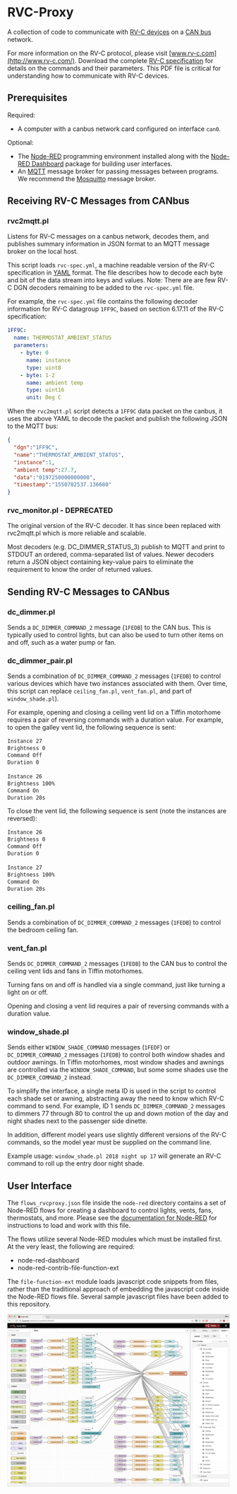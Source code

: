 RVC-Proxy
=========

A collection of code to communicate with [RV-C
devices](https://en.wikipedia.org/wiki/RV-C) on a [CAN
bus](https://en.wikipedia.org/wiki/CAN_bus) network.

For more information on the RV-C protocol, please visit
[www.rv-c.com](http://www.rv-c.com/). Download the complete [RV-C
specification](http://www.rv-c.com/?q=node/75) for details on the
commands and their parameters. This PDF file is critical for
understanding how to communicate with RV-C devices.

Prerequisites
-------------

Required:

* A computer with a canbus network card configured on interface `can0`.

Optional:

* The [Node-RED](https://nodered.org/) programming environment installed
  along with the [Node-RED Dashboard](https://github.com/node-red/node-red-dashboard)
  package for building user interfaces.
* An [MQTT](http://mqtt.org/) message broker for passing messages
  between programs. We recommend the [Mosquitto](https://mosquitto.org/) message broker.

Receiving RV-C Messages from CANbus
-----------------------------------

### rvc2mqtt.pl

Listens for RV-C messages on a canbus network, decodes them, and
publishes summary information in JSON format to an MQTT message broker
on the local host.

This script loads `rvc-spec.yml`, a machine readable version of the RV-C
specification in [YAML](https://yaml.org/spec/1.2/spec.html) format.
The file describes how to decode each byte and bit of the data stream
into keys and values. Note: There are are few RV-C DGN decoders
remaining to be added to the `rvc-spec.yml` file.

For example, the `rvc-spec.yml` file contains the following decoder
information for RV-C datagroup `1FF9C`, based on section 6.17.11 of the
RV-C specification:

```yaml
1FF9C:
  name: THERMOSTAT_AMBIENT_STATUS
  parameters:
    - byte: 0
      name: instance
      type: uint8
    - byte: 1-2
      name: ambient temp
      type: uint16
      unit: Deg C
```

When the `rvc2mqtt.pl` script detects a `1FF9C` data packet on the canbus,
it uses the above YAML to decode the packet and publish the following JSON
to the MQTT bus:

```json
{
  "dgn":"1FF9C",
  "name":"THERMOSTAT_AMBIENT_STATUS",
  "instance":1,
  "ambient temp":27.7,
  "data":"0197250000000000",
  "timestamp":"1550782537.136680"
}
```

### rvc_monitor.pl - DEPRECATED

The original version of the RV-C decoder. It has since been replaced
with rvc2mqtt.pl which is more reliable and scalable.

Most decoders (e.g. DC_DIMMER_STATUS_3) publish to MQTT and print to
STDOUT an ordered, comma-separated list of values. Newer decoders return
a JSON object containing key-value pairs to eliminate the requirement to
know the order of returned values.

Sending RV-C Messages to CANbus
-----------------------------------

### dc_dimmer.pl

Sends a `DC_DIMMER_COMMAND_2` message (`1FEDB`) to the CAN bus. This is
typically used to control lights, but can also be used to turn other
items on and off, such as a water pump or fan.

### dc_dimmer_pair.pl

Sends a combination of `DC_DIMMER_COMMAND_2` messages (`1FEDB`) to
control various devices which have two instances associated with them.
Over time, this script can replace `ceiling_fan.pl`, `vent_fan.pl`, and
part of `window_shade.pl`).

For example, opening and closing a ceiling vent lid on a Tiffin
motorhome requires a pair of reversing commands with a duration value.
For example, to open the galley vent lid, the following sequence is
sent:

```
Instance 27
Brightness 0
Command Off
Duration 0

Instance 26
Brightness 100%
Command On
Duration 20s
```

To close the vent lid, the following sequence is sent (note the
instances are reversed):

```
Instance 26
Brightness 0
Command Off
Duration 0

Instance 27
Brightness 100%
Command On
Duration 20s
```

### ceiling_fan.pl

Sends a combination of `DC_DIMMER_COMMAND_2` messages (`1FEDB`) to
control the bedroom ceiling fan.

### vent_fan.pl

Sends `DC_DIMMER_COMMAND_2` messages (`1FEDB`) to the CAN bus to control
the ceiling vent lids and fans in Tiffin motorhomes.

Turning fans on and off is handled via a single command, just like
turning a light on or off.

Opening and closing a vent lid requires a pair of reversing commands
with a duration value.

### window_shade.pl

Sends either `WINDOW_SHADE_COMMAND` messages (`1FEDF`) or
`DC_DIMMER_COMMAND_2` messages (`1FEDB`) to control both window shades
and outdoor awnings. In Tiffin motorhomes, most window shades and
awnings are controlled via the `WINDOW_SHADE_COMMAND`, but some some
shades use the `DC_DIMMER_COMMAND_2` instead.

To simplify the interface, a single meta ID is used in the script to
control each shade set or awning, abstracting away the need to know
which RV-C command to send. For example, ID 1 sends
`DC_DIMMER_COMMAND_2` messages to dimmers 77 through 80 to control the
up and down motion of the day and night shades next to the passenger
side dinette.

In addition, different model years use slightly different versions of
the RV-C commands, so the model year must be supplied on the command
line.

Example usage: `window_shade.pl 2018 night up 17` will generate an RV-C
command to roll up the entry door night shade.

User Interface
--------------

The `flows_rvcproxy.json` file inside the `node-red` directory contains
a set of Node-RED flows for creating a dashboard to control lights,
vents, fans, thermostats, and more. Please see the [documentation for
Node-RED](https://nodered.org/docs/) for instructions to load and work
with this file.

The flows utilize several Node-RED modules which must be installed
first. At the very least, the following are required:

* node-red-dashboard
* node-red-contrib-file-function-ext

The `file-function-ext` module loads javascript code snippets from
files, rather than the traditional approach of embedding the javascript
code inside the Node-RED flows file. Several sample javascript files
have been added to this repository.

![Node-RED Flows](images/flows.jpg "Node-RED Flows")

